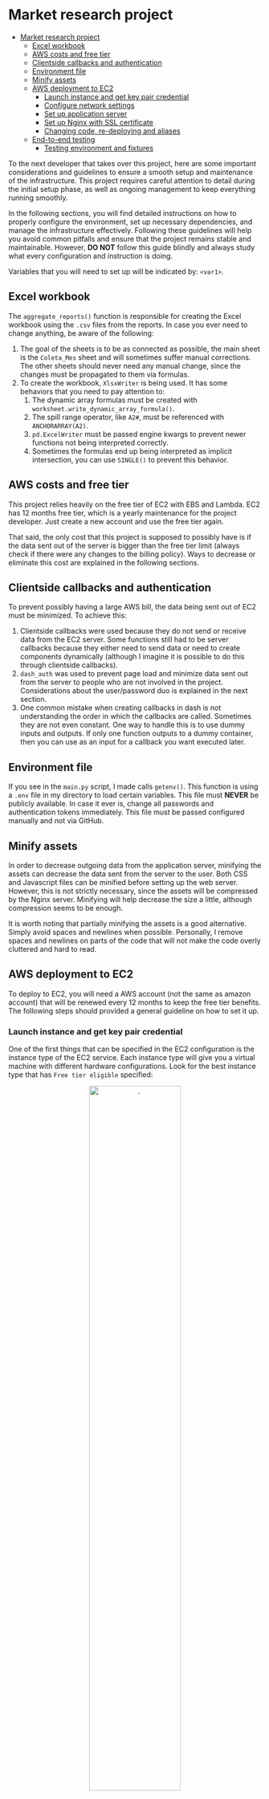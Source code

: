# Market research project

- [Market research project](#market-research-project)
  - [Excel workbook](#excel-workbook)
  - [AWS costs and free tier](#aws-costs-and-free-tier)
  - [Clientside callbacks and authentication](#clientside-callbacks-and-authentication)
  - [Environment file](#environment-file)
  - [Minify assets](#minify-assets)
  - [AWS deployment to EC2](#aws-deployment-to-ec2)
    - [Launch instance and get key pair credential](#launch-instance-and-get-key-pair-credential)
    - [Configure network settings](#configure-network-settings)
    - [Set up application server](#set-up-application-server)
    - [Set up Nginx with SSL certificate](#set-up-nginx-with-ssl-certificate)
    - [Changing code, re-deploying and aliases](#changing-code-re-deploying-and-aliases)
  - [End-to-end testing](#end-to-end-testing)
    - [Testing environment and fixtures](#testing-environment-and-fixtures)


To the next developer that takes over this project, here are some important considerations and guidelines to ensure a smooth setup and maintenance of the infrastructure. This project requires careful attention to detail during the initial setup phase, as well as ongoing management to keep everything running smoothly.

In the following sections, you will find detailed instructions on how to properly configure the environment, set up necessary dependencies, and manage the infrastructure effectively. Following these guidelines will help you avoid common pitfalls and ensure that the project remains stable and maintainable. However, **DO NOT** follow this guide blindly and always study what every configuration and instruction is doing.

Variables that you will need to set up will be indicated by: `<var1>`.

## Excel workbook

The `aggregate_reports()` function is responsible for creating the Excel workbook using the `.csv` files from the reports. In case you ever need to change anything, be aware of the following:

1. The goal of the sheets is to be as connected as possible, the main sheet is the `Coleta_Mes` sheet and will sometimes suffer manual corrections. The other sheets should never need any manual change, since the changes must be propagated to them via formulas.
2. To create the workbook, `XlsxWriter` is being used. It has some behaviors that you need to pay attention to:
   1. The dynamic array formulas must be created with `worksheet.write_dynamic_array_formula()`.
   2. The spill range operator, like `A2#`, must be referenced with `ANCHORARRAY(A2)`.
   3. `pd.ExcelWriter` must be passed engine kwargs to prevent newer functions not being interpreted correctly.
   4. Sometimes the formulas end up being interpreted as implicit intersection, you can use `SINGLE()` to prevent this behavior.

## AWS costs and free tier

This project relies heavily on the free tier of EC2 with EBS and Lambda. EC2 has 12 months free tier, which is a yearly maintenance for the project developer. Just create a new account and use the free tier again.

That said, the only cost that this project is supposed to possibly have is if the data sent out of the server is bigger than the free tier limit (always check if there were any changes to the billing policy). Ways to decrease or eliminate this cost are explained in the following sections.

## Clientside callbacks and authentication

To prevent possibly having a large AWS bill, the data being sent out of EC2 must be minimized. To achieve this:

1. Clientside callbacks were used because they do not send or receive data from the EC2 server. Some functions still had to be server callbacks because they either need to send data or need to create components dynamically (although I imagine it is possible to do this through clientside callbacks).
2. `dash_auth` was used to prevent page load and minimize data sent out from the server to people who are not involved in the project. Considerations about the user/password duo is explained in the next section.
3. One common mistake when creating callbacks in dash is not understanding the order in which the callbacks are called. Sometimes they are not even constant. One way to handle this is to use dummy inputs and outputs. If only one function outputs to a dummy container, then you can use as an input for a callback you want executed later.

## Environment file

If you see in the `main.py` script, I made calls `getenv()`. This function is using a `.env` file in my directory to load certain variables. This file must **NEVER** be publicly available. In case it ever is, change all passwords and authentication tokens immediately. This file must be passed configured manually and not via GitHub.

## Minify assets

In order to decrease outgoing data from the application server, minifying the assets can decrease the data sent from the server to the user. Both CSS and Javascript files can be minified before setting up the web server. However, this is not strictly necessary, since the assets will be compressed by the Nginx server. Minifying will help decrease the size a little, although compression seems to be enough.

It is worth noting that partially minifying the assets is a good alternative. Simply avoid spaces and newlines when possible. Personally, I remove spaces and newlines on parts of the code that will not make the code overly cluttered and hard to read.

## AWS deployment to EC2

To deploy to EC2, you will need a AWS account (not the same as amazon account) that will be renewed every 12 months to keep the free tier benefits. The following steps should provided a general guideline on how to set it up.

### Launch instance and get key pair credential

One of the first things that can be specified in the EC2 configuration is the instance type of the EC2 service. Each instance type will give you a virtual machine with different hardware configurations. Look for the best instance type that has `Free tier eligible` specified:

<center><img src="images/launch.png?raw=true" alt="." width="60%"/></center>

Then configure your key pair file for accessing your EC2 instance with SSH. While RSA is acceptable, ED25519 should be safer. This file must **NEVER** be publicly available.:

<center><img src="images/keypair.png?raw=true" alt="." width="60%"/></center>

### Configure network settings

After launching the instance, it can then be customized to have additional storage. To do this, configure the EC2 instance to use EBS storage, which is free-tier eligible for up to 30GB.

Then, enable security groups, which act as virtual firewalls for your EC2 instances to control incoming and outgoing traffic. When you launch an instance, you can assign it one or more security groups. Each instance in your VPC (Virtual Private Cloud) is associated with one or more security groups, and each security group can have rules that allow traffic to or from its associated instances.

Security groups are important because they can prevent DDoS attacks and potentially decrease the outgoing data from the instance, which will save money. Configure your security groups to allow connections from:

+ SSH (port 22)
+ HTTP (port 80)
+ HTTPS (port 443)

After this step, launch the instance.

### Set up application server

To get the web server up and running, you will need to connect to the EC2 instance. This can be done via the browser-based client or a terminal using SSH (you will need your `.pem` key to do this):

```sh
ssh -i "<key-pair-name.pem>" <ec2-user>@<your-ec2-ip>
```

Check if SSH response that is printed on your terminal matches the fingerprint of your instance. You will need to go to the web console and check the system logs to find the fingerprint and check if they are the same. **DO NOT** continue if the fingerprints do not match. Here is an example response:

```
The authenticity of host 'ec2-198-51-100-1.us-east-2.compute.amazonaws.com (198-51-100-1)' can't be established.
ECDSA key fingerprint is l4UB/neBad9tvkgJf1QZWxheQmR59WgrgzEimCG6kZY.
Are you sure you want to continue connecting (yes/no)?
```

However, for simplicity, using instance connect from the web console is simpler and I recommend it.

<center><img src="images/connect.png?raw=true" alt="." width="60%"/></center>

Update system packages and install dependencies:

```sh
sudo apt-get update
sudo apt-get upgrade -y
sudo apt-get install -y git python3.12 python3-pip python3.12-venv nginx certbot python3-certbot-nginx
```

Clone your application, set up virtual environment and install python dependencies:

```sh
git clone <https://github.com/your-repo/your-project.git>
cd <your-project>
python3.12 -m venv .venv
source .venv/bin/activate
pip3 install -r requirements.txt
```

Set up environment variables via the `.env` file. The `SECRET_KEY` is just a string that is used for security-related operations of the Flask server that the app uses (for our case, it is used for saving the application status for each user as local cookies) and the `APP_USERNAME`/`APP_PASSWORD` are the credentials that users must type on the application to get access to the content of the page:

```sh
echo "SECRET_KEY=<your_secret_key>" >> .env
echo "APP_USERNAME=<your_username>" >> .env
echo "APP_PASSWORD=<your_password>" >> .env
```

Before starting the application, check if the localhost port that is used by the application is in use somewhere. Run the following command and ensure it says failed to connect:

```sh
curl 127.0.0.1:<application-port>
```

Start your application WSGI server as a daemon (run in background):

```sh
gunicorn src.main:server --daemon -b 127.0.0.1:<application-port>
```

If Gunicorn is not found, use `which gunicorn` to get the path from the virtual environment's Gunicorn, the use the full path instead:

```sh
<path-to-gunicorn> src.main:server --daemon -b 127.0.0.1:<application-port>
```

### Set up Nginx with SSL certificate

This step will have two options. I recommend doing with a custom domain, which needs to be purchased (although as a developer, it is interesting to have a domain for portfolio's and projects). To do this step, interpret `<your-domain>` as either your EC2 ip address or custom domain:

<details>
  <summary>Self-signed SSL certificate with EC2 ip configuration.</summary>

  Set up self-signed SSL certificate. You will be asked some questions, the only mandatory one to add is the Common Name (use the EC2 ip address):

  ```sh
  sudo mkdir -p /etc/nginx/ssl
  sudo openssl req -x509 -nodes -days 365 -newkey rsa:2048 -keyout /etc/nginx/ssl/self-signed.key -out /etc/nginx/ssl/self-signed.crt
  ```

  You can choose any location for saving the `.key` and `.crt` files.

</details>

<details>
  <summary>Let's Encrypt-signed SSL certificate with custom domain configuration</summary>

  Set up Let's Encrypt-signed SSL certificate. You will be asked some questions, the only mandatory one to add is the Common Name (use the EC2 ip address):

  ```sh
  sudo certbot --nginx -d <your-domain>
  ```

</details>

Navigate to Nginx sites configuration file:

```sh
sudo nano /etc/nginx/sites-available/default
```

Type the following into the file to configure the reverse proxy:

```nginx
server {
    listen 80;
    listen [::]:80;
    server_name <your-domain>;

    location / {
        return 301 https://$host$request_uri;
    }
}

server {
    listen 443 ssl;
    listen [::]:443 ssl;
    server_name <your-domain> www.<your-domain>;
    keepalive_timeout 70;

    ssl_certificate <.crt-file-location>;
    ssl_certificate_key <.key-file-location>;

    ssl_protocols TLSv1.2 TLSv1.3;
    ssl_prefer_server_ciphers on;
    ssl_ciphers "EECDH+AESGCM:EDH+AESGCM:AES256+EECDH:AES256+EDH";

    ssl_session_cache shared:SSL:10m;
    ssl_session_timeout 10m;

    location / {
        proxy_pass http://127.0.0.1:<application-port>;
        include proxy_params;
    }
}
```

If you are using a domain, it is also interesting to re-route the EC2 ip address to your domain name:

```nginx
server {
    listen 80;
    listen [::]:80;
    server_name <your-ec2-ip>;

    location / {
        return 301 https://<your-domain>$request_uri;
    }
}
```

Then create a symbolic link with the enabled sites file:

```sh
sudo ln -s /etc/nginx/sites-available/default /etc/nginx/sites-enabled/
```

Navigate to Nginx main configuration file:

```sh
sudo nano /etc/nginx/nginx.conf
```

Ensure the following lines are in the file (uncomment or add) to enable asset compression:

```nginx
  server_names_hash_bucket_size 128;
  gzip on;
  gzip_disable "msie6";
  gzip_vary on;
  gzip_proxied any;
  gzip_comp_level 6;
  gzip_buffers 16 8k;
  gzip_http_version 1.1;
  gzip_min_length 256;
  gzip_types
    application/atom+xml
    application/geo+json
    application/javascript
    application/x-javascript
    application/json
    application/ld+json
    application/manifest+json
    application/rdf+xml
    application/rss+xml
    application/xhtml+xml
    application/xml
    font/eot
    font/otf
    font/ttf
    image/svg+xml
    text/css
    text/javascript
    text/plain
    text/xml;
```

Restart Nginx server and check status of the server:

```sh
sudo systemctl restart nginx
sudo systemctl status nginx
```

### Changing code, re-deploying and aliases

Changing the web app code will be frequent as new functionalities are built. To simplify this process, aliases can be created so that you don't have to type long commands in the AWS console. The aliases can be done as follows:

```sh
alias s1="cd market-research-project"
alias s2="sudo killall gunicorn"
alias s3="source .venv/bin/activate"
alias s4="git pull origin main"
alias s5="gunicorn src.main:server --daemon -b 127.0.0.1:8060"
```

So to change the server to the newest version, you simply need to kill all Gunicorn processes, active the virtual environment, update code by pulling the newest version from GitHub and restarting Gunicorn:

```sh
s1
s2
s3
s4
s5
```

If there are any new requirements, remember to update the environment.

## End-to-end testing

End-to-end testing is essential for ensuring that our Dash application works correctly from the user's perspective. This involves testing the complete functionality of the app, including user interactions, data processing, and visual feedback. The goal is to simulate real-world usage and catch any issues that might not be evident through unit tests alone.

### Testing environment and fixtures

To make the testing as realistic as possible, the tests are setup using the same process that is done for the EC2 server. That involves setting up a Gunicorn server and the Selenium configuration. The setup is done using Pytest fixtures, which allow, for example, the server being used by all tests in the module.

To simply using Selenium, we use `chromedriver_autoinstaller` to manage the ChromeDriver automatically. This ensures that the correct version of ChromeDriver is always available. If you manually close a browser window started by the Selenium, it is possible that the `chromedriver` file will be occupied and therefore not available to be used by the tests. To solve this, use `fuser <path-to-chromedriver>`. It will give you a list of processes using the file, which you can then use to find and terminate.

Also note that the `app()` fixture tries to get the website three times. The first is to get authenticated and save the credentials as cookies. The second and third are to get the site as it normally would be like.

The `@mark.incremental` fixture works by performing the tests in a class sequentially. If a test fails, all further tests get skipped, due to their incremental nature. While this is not how PyTest is usually used, it is a good way to test how the app behaves in a scenario where multiple actions happen sequentially.
